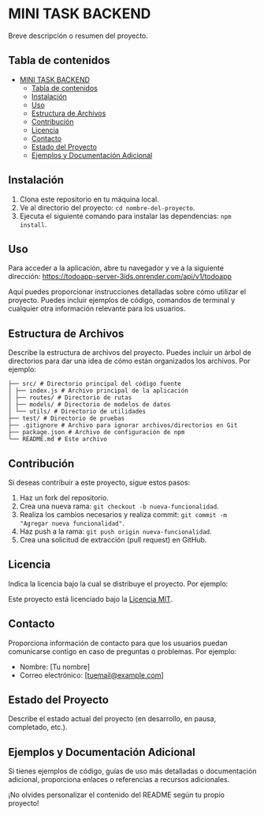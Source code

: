 # MINI TASK BACKEND  
Breve descripción o resumen del proyecto.

## Tabla de contenidos

- [MINI TASK BACKEND](#mini-task-backend)
  - [Tabla de contenidos](#tabla-de-contenidos)
  - [Instalación](#instalación)
  - [Uso](#uso)
  - [Estructura de Archivos](#estructura-de-archivos)
  - [Contribución](#contribución)
  - [Licencia](#licencia)
  - [Contacto](#contacto)
  - [Estado del Proyecto](#estado-del-proyecto)
  - [Ejemplos y Documentación Adicional](#ejemplos-y-documentación-adicional)

## Instalación

1. Clona este repositorio en tu máquina local.
2. Ve al directorio del proyecto: `cd nombre-del-proyecto`.
3. Ejecuta el siguiente comando para instalar las dependencias: `npm install`.

## Uso
Para acceder a la aplicación, abre tu navegador y ve a la siguiente dirección:
https://todoapp-server-3ids.onrender.com/api/v1/todoapp

Aquí puedes proporcionar instrucciones detalladas sobre cómo utilizar el proyecto. Puedes incluir ejemplos de código, comandos de terminal y cualquier otra información relevante para los usuarios.

## Estructura de Archivos

Describe la estructura de archivos del proyecto. Puedes incluir un árbol de directorios para dar una idea de cómo están organizados los archivos. Por ejemplo:

```
├── src/ # Directorio principal del código fuente
│ ├── index.js # Archivo principal de la aplicación
│ ├── routes/ # Directorio de rutas
│ ├── models/ # Directorio de modelos de datos
│ └── utils/ # Directorio de utilidades
├── test/ # Directorio de pruebas
├── .gitignore # Archivo para ignorar archivos/directorios en Git
├── package.json # Archivo de configuración de npm
└── README.md # Este archivo

```

## Contribución

Si deseas contribuir a este proyecto, sigue estos pasos:

1. Haz un fork del repositorio.
2. Crea una nueva rama: `git checkout -b nueva-funcionalidad`.
3. Realiza los cambios necesarios y realiza commit: `git commit -m "Agregar nueva funcionalidad"`.
4. Haz push a la rama: `git push origin nueva-funcionalidad`.
5. Crea una solicitud de extracción (pull request) en GitHub.

## Licencia

Indica la licencia bajo la cual se distribuye el proyecto. Por ejemplo:

Este proyecto está licenciado bajo la [Licencia MIT](https://opensource.org/licenses/MIT).

## Contacto

Proporciona información de contacto para que los usuarios puedan comunicarse contigo en caso de preguntas o problemas. Por ejemplo:

- Nombre: [Tu nombre]
- Correo electrónico: [tuemail@example.com]

## Estado del Proyecto

Describe el estado actual del proyecto (en desarrollo, en pausa, completado, etc.).

## Ejemplos y Documentación Adicional

Si tienes ejemplos de código, guías de uso más detalladas o documentación adicional, proporciona enlaces o referencias a recursos adicionales.

¡No olvides personalizar el contenido del README según tu propio proyecto!
